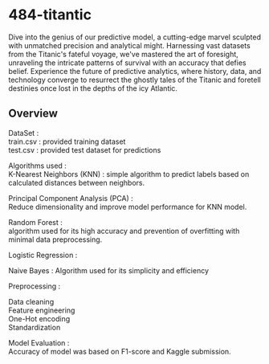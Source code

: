 # 484-titantic

Dive into the genius of our predictive model, a cutting-edge marvel sculpted with unmatched precision and analytical might. Harnessing vast datasets from the Titanic's fateful voyage, we've mastered the art of foresight, unraveling the intricate patterns of survival with an accuracy that defies belief. Experience the future of predictive analytics, where history, data, and technology converge to resurrect the ghostly tales of the Titanic and foretell destinies once lost in the depths of the icy Atlantic.

## Overview
DataSet :\
train.csv : provided training dataset\
test.csv : provided test dataset for predictions

Algorithms used :\
K-Nearest Neighbors (KNN) : simple algorithm to predict labels based on calculated distances between neighbors.

Principal Component Analysis (PCA) : \
Reduce dimensionality and improve model performance for KNN model.

Random Forest : \
algorithm used for its high accuracy and prevention of overfitting with minimal data preprocessing.

Logistic Regression : 

Naive Bayes : Algorithm used for its simplicity and efficiency

Preprocessing :

Data cleaning\
Feature engineering\
One-Hot encoding\
Standardization

Model Evaluation :\
Accuracy of model was based on F1-score and Kaggle submission.
